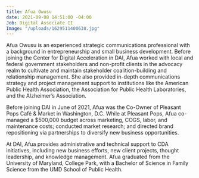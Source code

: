 ```yaml
---
title: Afua Owusu
date: 2021-09-08 14:51:00 -04:00
Job: Digital Associate II
Image: "/uploads/1629511400638.jpg"
---
```


Afua Owusu is an experienced strategic communications professional with a background in entrepreneurship and small business development. Before joining the Center for Digital Acceleration in DAI, Afua worked with local and federal government stakeholders and non-profit clients in the advocacy realm to cultivate and maintain stakeholder coalition-building and relationship management. She also provided in-depth communications strategy and project management support to institutions like the American Public Health Association, the Association for Public Health Laboratories, and the Alzheimer’s Association.

Before joining DAI in June of 2021, Afua was the Co-Owner of Pleasant Pops Café & Market in Washington, D.C. While at Pleasant Pops, Afua co-managed a $500,000 budget across marketing, COGS, labor, and maintenance costs; conducted market research; and directed brand repositioning via partnerships to diversify new business opportunities.

At DAI, Afua provides administrative and technical support to CDA initiatives, including new business efforts, new client projects, thought leadership, and knowledge management. Afua graduated from the University of Maryland, College Park, with a Bachelor of Science in Family Science from the UMD School of Public Health.